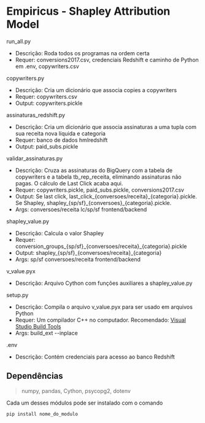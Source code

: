 # Empiricus - Shapley Attribution Model

run_all.py

- Descrição: Roda todos os programas na ordem certa
- Requer: conversions2017.csv, credenciais Redshift e caminho de Python em .env, copywriters.csv

copywriters.py

- Descrição: Cria um dicionário que associa copies a copywriters
- Requer: copywriters.csv
- Output: copywriters.pickle

assinaturas_redshift.py

- Descrição: Cria um dicionário que associa assinaturas a uma tupla com sua receita nova líquida e categoria
- Requer: banco de dados hmlredshift
- Output: paid_subs.pickle

validar_assinaturas.py

- Descrição: Cruza as assinaturas do BigQuery com a tabela de copywriters e a tabela tb_rep_receita, eliminando assinaturas não pagas. O cálculo de Last Click acaba aqui.
- Requer: copywriters.pickle, paid_subs.pickle, conversions2017.csv
- Output: Se last click, last_click\_{conversoes/receita}\_{categoria}.pickle. Se Shapley, shapley\_{sp/sf}\_{conversoes}\_{categoria}.pickle.
- Args: conversoes/receita lc/sp/sf frontend/backend

shapley_value.py

- Descrição: Calcula o valor Shapley
- Requer: conversion\_groups\_{sp/sf}\_{conversoes/receita}\_{categoria}.pickle
- Output: shapley\_{sp/sf}\_{conversoes/receita}\_{categoria}
- Args: sp/sf conversoes/receita frontend/backend

v_value.pyx

- Descrição: Arquivo Cython com funções auxiliares a shapley_value.py

setup.py

- Descrição: Compila o arquivo v_value.pyx para ser usado em arquivos Python
- Requer: Um compilador C++ no computador. Recomendado: [Visual Studio Build Tools][vstools-url]
- Args: build_ext --inplace

.env

- Descrição: Contém credenciais para acesso ao banco Redshift

## Dependências
> numpy, pandas, Cython, psycopg2, dotenv

Cada um desses módulos pode ser instalado com o comando

```commandline
pip install nome_do_modulo
```


[vstools-url]: https://visualstudio.microsoft.com/downloads/
